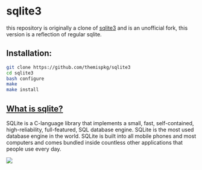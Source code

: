 # sqlite3
this repository is originally a clone of [sqlite3](https://www.sqlite.org) and is an unofficial fork, this version is a reflection of regular sqlite.

## Installation:
```bash
git clone https://github.com/themispkg/sqlite3
cd sqlite3
bash configure
make
make install
```

## [What is sqlite?](https://www.sqlite.org/index.html)
SQLite is a C-language library that implements a small, fast, self-contained, high-reliability, full-featured, SQL database engine. SQLite is the most used database engine in the world. SQLite is built into all mobile phones and most computers and comes bundled inside countless other applications that people use every day.

![](https://media4.giphy.com/media/vISmwpBJUNYzukTnVx/giphy.gif)

